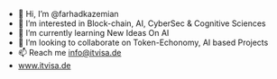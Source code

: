 - 👋 Hi, I’m @farhadkazemian
- 👀 I’m interested in Block-chain, AI, CyberSec & Cognitive Sciences 
- 🌱 I’m currently learning New Ideas On AI  
- 💞️ I’m looking to collaborate on Token-Echonomy, AI based Projects
- 📫 Reach me info@itvisa.de
- www.itvisa.de

<!---
farhadkazemian/farhadkazemian is a ✨ special ✨ repository because its `README.md` (this file) appears on your GitHub profile.
You can click the Preview link to take a look at your changes.
--->
